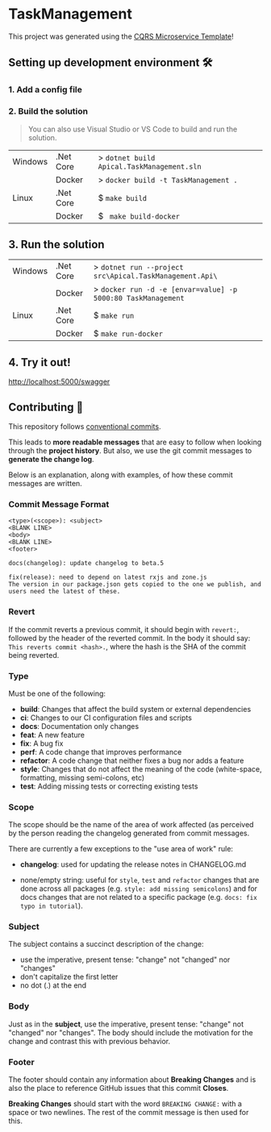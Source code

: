 # TaskManagement
This project was generated using the [CQRS Microservice Template](https://github.com/thirschel/dotnet-cqrs-microservice-template)!

## Setting up development environment 🛠

### 1. Add a config file

### 2. Build the solution

> You can also use Visual Studio or VS Code to build and run the solution.

|||||
|-|-|-|-|
|Windows| .Net Core | > ```dotnet build Apical.TaskManagement.sln``` |
|| Docker | > ```docker build -t TaskManagement .``` |
|Linux| .Net Core | $ ```make build``` |
|| Docker | $ ``` make build-docker``` |

## 3. Run the solution


|||||
|-|-|-|-|
|Windows| .Net Core | > ```dotnet run --project src\Apical.TaskManagement.Api\``` |
|| Docker | > ```docker run -d -e [envar=value] -p 5000:80 TaskManagement```|
|Linux| .Net Core | $ ```make run``` |
|| Docker | $ ```make run-docker``` |

## 4. Try it out!

[http://localhost:5000/swagger](http://localhost:5000/swagger)


## Contributing 🤝

This repository follows [conventional commits](https://www.conventionalcommits.org/en/v1.0.0/#summary). 

This leads to **more readable messages** that are easy to follow when looking through the **project history**. But also,
we use the git commit messages to **generate the change log**. 

Below is an explanation, along with examples, of how these commit messages are written.

### Commit Message Format

```code
<type>(<scope>): <subject>
<BLANK LINE>
<body>
<BLANK LINE>
<footer>
```

```text
docs(changelog): update changelog to beta.5
```

```text
fix(release): need to depend on latest rxjs and zone.js
The version in our package.json gets copied to the one we publish, and users need the latest of these.
```

### Revert

If the commit reverts a previous commit, it should begin with `revert:`, followed by the header of the reverted commit. In the body it should say: `This reverts commit <hash>.`, where the hash is the SHA of the commit being reverted.

### Type

Must be one of the following:

- **build**: Changes that affect the build system or external dependencies
- **ci**: Changes to our CI configuration files and scripts
- **docs**: Documentation only changes
- **feat**: A new feature
- **fix**: A bug fix
- **perf**: A code change that improves performance
- **refactor**: A code change that neither fixes a bug nor adds a feature
- **style**: Changes that do not affect the meaning of the code (white-space, formatting, missing semi-colons, etc)
- **test**: Adding missing tests or correcting existing tests

### Scope

The scope should be the name of the area of work affected (as perceived by the person reading the changelog generated from commit messages.

There are currently a few exceptions to the "use area of work" rule:

- **changelog**: used for updating the release notes in CHANGELOG.md

- none/empty string: useful for `style`, `test` and `refactor` changes that are done across all
  packages (e.g. `style: add missing semicolons`) and for docs changes that are not related to a
  specific package (e.g. `docs: fix typo in tutorial`).

### Subject

The subject contains a succinct description of the change:

- use the imperative, present tense: "change" not "changed" nor "changes"
- don't capitalize the first letter
- no dot (.) at the end

### Body

Just as in the **subject**, use the imperative, present tense: "change" not "changed" nor "changes".
The body should include the motivation for the change and contrast this with previous behavior.

### Footer

The footer should contain any information about **Breaking Changes** and is also the place to
reference GitHub issues that this commit **Closes**.

**Breaking Changes** should start with the word `BREAKING CHANGE:` with a space or two newlines. The rest of the commit message is then used for this.